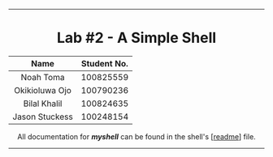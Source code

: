 <hr>
<div align="center">

# Lab #2 - A Simple Shell

| Name | Student No. |
|:---:|:---:|
| Noah Toma | 100825559 |
| Okikioluwa Ojo | 100790236 |
| Bilal Khalil | 100824635 |
| Jason Stuckess | 100248154 |

All documentation for ***myshell*** can be found in the shell's [[readme](./myshell/readme)] file.

</div>
<hr>
